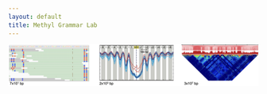 ```yaml
---
layout: default
title: Methyl Grammar Lab
---
```


![multiscale image](assets/images/multiscale-plot.jpg)
